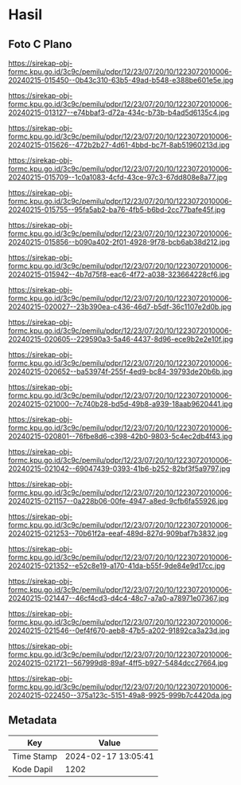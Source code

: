 # Hasil

## Foto C Plano

https://sirekap-obj-formc.kpu.go.id/3c9c/pemilu/pdpr/12/23/07/20/10/1223072010006-20240215-015450--0b43c310-63b5-49ad-b548-e388be601e5e.jpg

https://sirekap-obj-formc.kpu.go.id/3c9c/pemilu/pdpr/12/23/07/20/10/1223072010006-20240215-013127--e74bbaf3-d72a-434c-b73b-b4ad5d6135c4.jpg

https://sirekap-obj-formc.kpu.go.id/3c9c/pemilu/pdpr/12/23/07/20/10/1223072010006-20240215-015626--472b2b27-4d61-4bbd-bc7f-8ab51960213d.jpg

https://sirekap-obj-formc.kpu.go.id/3c9c/pemilu/pdpr/12/23/07/20/10/1223072010006-20240215-015709--1c0a1083-4cfd-43ce-97c3-67dd808e8a77.jpg

https://sirekap-obj-formc.kpu.go.id/3c9c/pemilu/pdpr/12/23/07/20/10/1223072010006-20240215-015755--95fa5ab2-ba76-4fb5-b6bd-2cc77bafe45f.jpg

https://sirekap-obj-formc.kpu.go.id/3c9c/pemilu/pdpr/12/23/07/20/10/1223072010006-20240215-015856--b090a402-2f01-4928-9f78-bcb6ab38d212.jpg

https://sirekap-obj-formc.kpu.go.id/3c9c/pemilu/pdpr/12/23/07/20/10/1223072010006-20240215-015942--4b7d75f8-eac6-4f72-a038-323664228cf6.jpg

https://sirekap-obj-formc.kpu.go.id/3c9c/pemilu/pdpr/12/23/07/20/10/1223072010006-20240215-020027--23b390ea-c436-46d7-b5df-36c1107e2d0b.jpg

https://sirekap-obj-formc.kpu.go.id/3c9c/pemilu/pdpr/12/23/07/20/10/1223072010006-20240215-020605--229590a3-5a46-4437-8d96-ece9b2e2e10f.jpg

https://sirekap-obj-formc.kpu.go.id/3c9c/pemilu/pdpr/12/23/07/20/10/1223072010006-20240215-020652--ba53974f-255f-4ed9-bc84-39793de20b6b.jpg

https://sirekap-obj-formc.kpu.go.id/3c9c/pemilu/pdpr/12/23/07/20/10/1223072010006-20240215-021000--7c740b28-bd5d-49b8-a939-18aab9620441.jpg

https://sirekap-obj-formc.kpu.go.id/3c9c/pemilu/pdpr/12/23/07/20/10/1223072010006-20240215-020801--76fbe8d6-c398-42b0-9803-5c4ec2db4f43.jpg

https://sirekap-obj-formc.kpu.go.id/3c9c/pemilu/pdpr/12/23/07/20/10/1223072010006-20240215-021042--69047439-0393-41b6-b252-82bf3f5a9797.jpg

https://sirekap-obj-formc.kpu.go.id/3c9c/pemilu/pdpr/12/23/07/20/10/1223072010006-20240215-021157--0a228b06-00fe-4947-a8ed-9cfb6fa55926.jpg

https://sirekap-obj-formc.kpu.go.id/3c9c/pemilu/pdpr/12/23/07/20/10/1223072010006-20240215-021253--70b61f2a-eeaf-489d-827d-909baf7b3832.jpg

https://sirekap-obj-formc.kpu.go.id/3c9c/pemilu/pdpr/12/23/07/20/10/1223072010006-20240215-021352--e52c8e19-a170-41da-b55f-9de84e9d17cc.jpg

https://sirekap-obj-formc.kpu.go.id/3c9c/pemilu/pdpr/12/23/07/20/10/1223072010006-20240215-021447--46cf4cd3-d4c4-48c7-a7a0-a78971e07367.jpg

https://sirekap-obj-formc.kpu.go.id/3c9c/pemilu/pdpr/12/23/07/20/10/1223072010006-20240215-021546--0ef4f670-aeb8-47b5-a202-91892ca3a23d.jpg

https://sirekap-obj-formc.kpu.go.id/3c9c/pemilu/pdpr/12/23/07/20/10/1223072010006-20240215-021721--567999d8-89af-4ff5-b927-5484dcc27664.jpg

https://sirekap-obj-formc.kpu.go.id/3c9c/pemilu/pdpr/12/23/07/20/10/1223072010006-20240215-022450--375a123c-5151-49a8-9925-999b7c4420da.jpg


## Metadata

| Key        | Value               |
| ---------- | ------------------- |
| Time Stamp | 2024-02-17 13:05:41 |
| Kode Dapil | 1202                |



